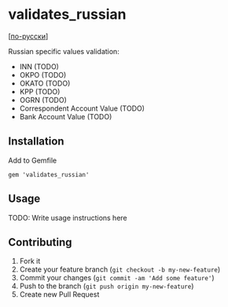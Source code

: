 # validates_russian

[[по-русски](README.md)]

Russian specific values validation:

* INN (TODO)
* OKPO (TODO)
* OKATO (TODO)
* KPP (TODO)
* OGRN (TODO)
* Correspondent Account Value (TODO)
* Bank Account Value (TODO)

## Installation

Add to Gemfile

    gem 'validates_russian'

## Usage

TODO: Write usage instructions here

## Contributing

1. Fork it
2. Create your feature branch (`git checkout -b my-new-feature`)
3. Commit your changes (`git commit -am 'Add some feature'`)
4. Push to the branch (`git push origin my-new-feature`)
5. Create new Pull Request
